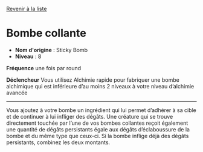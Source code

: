 [Revenir à la liste](list.md)

# Bombe collante

 * **Nom d'origine** : Sticky Bomb
 * **Niveau** : 8


<p><strong>Fréquence</strong> une fois par round</p>
<p><strong>Déclencheur</strong> Vous utilisez Alchimie rapide pour fabriquer une bombe alchimique qui est inférieure d’au moins 2 niveaux à votre niveau d’alchimie avancée</p>
<hr>
<p>Vous ajoutez à votre bombe un ingrédient qui lui permet d’adhérer à sa cible et de continuer à lui infliger des dégâts. Une créature qui se trouve directement touchée par l’une de vos bombes collantes reçoit également une quantité de dégâts persistants égale aux dégâts d’éclaboussure de la bombe et du même type que ceux-ci. Si la bombe inflige déjà des dégâts persistants, combinez les deux montants.</p>